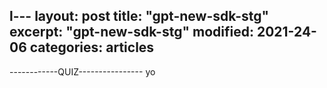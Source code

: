 l---
layout: post
title: "gpt-new-sdk-stg"
excerpt: "gpt-new-sdk-stg"
modified: 2021-24-06
categories: articles
---

------------QUIZ----------------
yo
<div class="apester-media" data-media-id="60d46a70ec0f860025610feb" height="350"></div>



<script async src="https://sdk.stg.apester.com/core.min.js"></script>